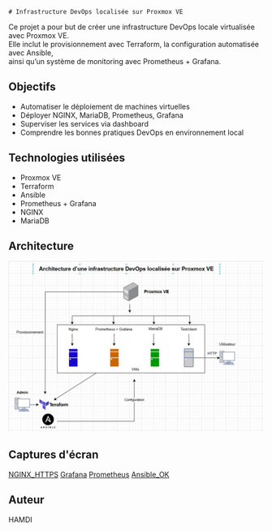     # Infrastructure DevOps localisée sur Proxmox VE

Ce projet a pour but de créer une infrastructure DevOps locale virtualisée avec Proxmox VE.  
Elle inclut le provisionnement avec Terraform, la configuration automatisée avec Ansible,  
ainsi qu’un système de monitoring avec Prometheus + Grafana.

## Objectifs
- Automatiser le déploiement de machines virtuelles
- Déployer NGINX, MariaDB, Prometheus, Grafana
- Superviser les services via dashboard
- Comprendre les bonnes pratiques DevOps en environnement local

## Technologies utilisées
- Proxmox VE
- Terraform
- Ansible
- Prometheus + Grafana
- NGINX
- MariaDB

## Architecture
![Infrastructure](./docs/Schema.JPG)

## Captures d'écran
 [NGINX_HTTPS](./docs/nginx.png)
 [Grafana](./docs/grafana-dashboard.JPG)
 [Prometheus](./docs/prometheus.JPG)
 [Ansible_OK](./docs/ansible1.png)

## Auteur
HAMDI

